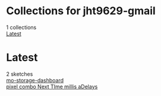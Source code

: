 # Collections for jht9629-gmail
1 collections  
[Latest](https://editor.p5js.org/jht9629-gmail/collections/Mz1O5-KuB)<!-- 2023-12-29T01:38:01.353Z -->  

# Latest
2 sketches  
[mo-storage-dashboard](https://editor.p5js.org/jht9629-gmail/sketches/VWbtyZTnx)  
[pixel combo Next TIme millis aDelays](https://editor.p5js.org/jht9629-gmail/sketches/tI8IX029X)  